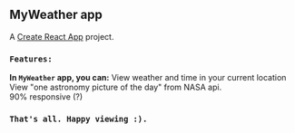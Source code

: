 
## MyWeather app
A [Create React App](https://github.com/facebook/create-react-app) project.

### `Features:`
**In `MyWeather` app, you can:**
View weather and time in your current location<br />
View "one astronomy picture of the day" from NASA api. <br />
90% responsive (?) <br />

### `That's all. Happy viewing :).`
